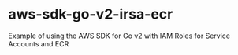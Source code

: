 # aws-sdk-go-v2-irsa-ecr
Example of using the AWS SDK for Go v2 with IAM Roles for Service Accounts and ECR
